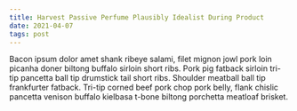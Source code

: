 ```yaml
---
title: Harvest Passive Perfume Plausibly Idealist During Product
date: 2021-04-07
tags: post
---
```


Bacon ipsum dolor amet shank ribeye salami, filet mignon jowl pork loin picanha doner biltong buffalo sirloin short ribs.  Pork pig fatback sirloin tri-tip pancetta ball tip drumstick tail short ribs.  Shoulder meatball ball tip frankfurter fatback.  Tri-tip corned beef pork chop pork belly, flank chislic pancetta venison buffalo kielbasa t-bone biltong porchetta meatloaf brisket.